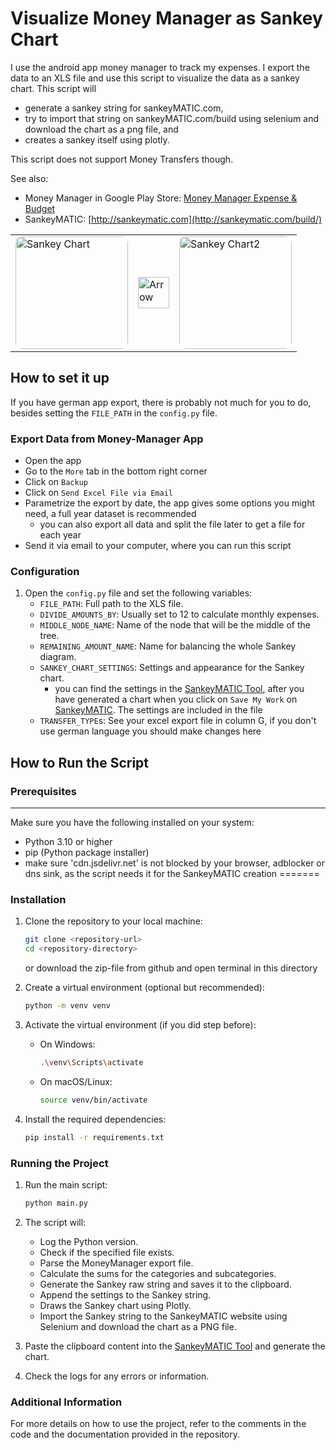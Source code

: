 # Visualize Money Manager as Sankey Chart

I use the android app money manager to track my expenses. I export the data to an XLS file and use this script to visualize the data as a sankey chart. This script will 
* generate a sankey string for sankeyMATIC.com,
* try to import that string on sankeyMATIC.com/build using selenium and download the chart as a png file, and
* creates a sankey itself using plotly. 

This script does not support Money Transfers though.

See also:
* Money Manager in Google Play Store: [Money Manager Expense & Budget](https://play.google.com/store/apps/details?id=com.realbyteapps.moneymanagerfree&hl=en)
* SankeyMATIC: [http://sankeymatic.com](http://sankeymatic.com/build/)

<table style="border: none;">
  <tr>
    <td><img src="https://play-lh.googleusercontent.com/ikbN8scDWum2l6zGkmBrLFMsxOQvzTZT6UcIAYJ_dxBDAv9Ub7YE640cliaooDiWMzs=w240-h480" alt="Sankey Chart" width="180" height="180" style="border-radius: 10px;"></td>
    <td><img src="https://upload.wikimedia.org/wikipedia/commons/5/53/Arrow_right_font_awesome.svg" alt="Arrow" width="50" height="50"></td>
    <td><img src="https://sankeymatic.com/gallery/i/1993-thumbnail.png" alt="Sankey Chart2" width="180" height="180" style="border-radius: 10px;"></td>
  </tr>
</table>

## How to set it up
If you have german app export, there is probably not much for you to do, besides setting the `FILE_PATH` in the `config.py` file.

### Export Data from Money-Manager App
* Open the app
* Go to the `More` tab in the bottom right corner
* Click on `Backup`
* Click on `Send Excel File via Email`
* Parametrize the export by date, the app gives some options you might need, a full year dataset is recommended
   * you can also export all data and split the file later to get a file for each year
* Send it via email to your computer, where you can run this script

### Configuration
1. Open the `config.py` file and set the following variables:
    - `FILE_PATH`: Full path to the XLS file.
    - `DIVIDE_AMOUNTS_BY`: Usually set to 12 to calculate monthly expenses.
    - `MIDDLE_NODE_NAME`: Name of the node that will be the middle of the tree.
    - `REMAINING_AMOUNT_NAME`: Name for balancing the whole Sankey diagram.
    - `SANKEY_CHART_SETTINGS`: Settings and appearance for the Sankey chart.
      - you can find the settings in the [SankeyMATIC Tool](http://sankeymatic.com/build/), after you have generated a chart
      when you click on `Save My Work` on [SankeyMATIC](http://sankeymatic.com/build/). The
      settings are included in the file
    - `TRANSFER_TYPE`s: See your excel export file in column G, if you don't use german language you should make changes here


## How to Run the Script

### Prerequisites
****
Make sure you have the following installed on your system:

- Python 3.10 or higher
- pip (Python package installer)
- make sure 'cdn.jsdelivr.net' is not blocked by your browser, adblocker or dns sink, as the script needs it for the SankeyMATIC creation
=======

### Installation

1. Clone the repository to your local machine:

    ```sh
    git clone <repository-url>
    cd <repository-directory>
    ```
   
   or download the zip-file from github and open terminal in this directory

2. Create a virtual environment (optional but recommended):

    ```sh
    python -m venv venv
    ```

3. Activate the virtual environment (if you did step before):

    - On Windows:

        ```sh
        .\venv\Scripts\activate
        ```

    - On macOS/Linux:

        ```sh
        source venv/bin/activate
        ```

4. Install the required dependencies:

    ```sh
    pip install -r requirements.txt
    ```

### Running the Project

1. Run the main script:

    ```sh
    python main.py
    ```

2. The script will:
    - Log the Python version.
    - Check if the specified file exists.
    - Parse the MoneyManager export file.
    - Calculate the sums for the categories and subcategories.
    - Generate the Sankey raw string and saves it to the clipboard.
    - Append the settings to the Sankey string.
    - Draws the Sankey chart using Plotly.
    - Import the Sankey string to the SankeyMATIC website using Selenium and download the chart as a PNG file.

3. Paste the clipboard content into the [SankeyMATIC Tool](http://sankeymatic.com/build/) and generate the chart.

4. Check the logs for any errors or information.

### Additional Information

For more details on how to use the project, refer to the comments in the code and the documentation provided in the repository.